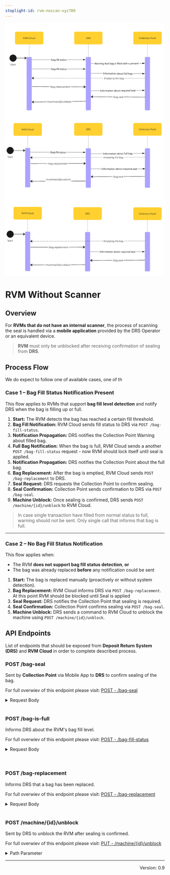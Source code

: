 ```yaml
---
stoplight-id: rvm-noscan-xyz789
---
```


![RVMWithoutScanner.png](../../assets/images/RVMNoScanner.png)

# RVM Without Scanner

## Overview

For **RVMs that do not have an internal scanner**, the process of scanning the seal is handled via a **mobile application** provided by the DRS Operator or an equivalent device.

> **RVM** must only be unblocked after receiving confirmation of sealing from **DRS**.

## Process Flow

We do expect to follow one of available cases, one of th

### Case 1 – Bag Fill Status Notification Present

This flow applies to RVMs that support **bag fill level detection** and notify DRS when the bag is filling up or full.

1. **Start:** The RVM detects the bag has reached a certain fill threshold.
2. **Bag Fill Notification:** RVM Cloud sends fill status to DRS via `POST /bag-fill-status`. 
3. **Notification Propagation:** DRS notifies the Collection Point Warning about filled bag.
4. **Full Bag Notification:** When the bag is full, RVM Cloud sends a another `POST /bag-fill-status` request - now RVM should lock itself until seal is applied.
5. **Notification Propagation:** DRS notifies the Collection Point about the full bag.
6. **Bag Replacement:** After the bag is emptied, RVM Cloud sends `POST /bag-replacement` to DRS.
7. **Seal Request:** DRS requests the Collection Point to confirm sealing.
8. **Seal Confirmation:** Collection Point sends confirmation to DRS via `POST /bag-seal`.
9. **Machine Unblock:** Once sealing is confirmed, DRS sends `POST /machine/{id}/unblock` to RVM Cloud.

> In case single transaction have filled from normal status to full, warning should not be sent. Only single call that informs that bag is full.

---

### Case 2 – No Bag Fill Status Notification

This flow applies when:

- The RVM **does not support bag fill status detection**, **or**
- The bag was already replaced **before** any notification could be sent

1. **Start:** The bag is replaced manually (proactively or without system detection).
2. **Bag Replacement:** RVM Cloud informs DRS via `POST /bag-replacement`. At this point RVM should be blocked until Seal is applied
3. **Seal Request:** DRS notifies the Collection Point that sealing is required.
4. **Seal Confirmation:** Collection Point confirms sealing via `POST /bag-seal`.
5. **Machine Unblock:** DRS sends a command to RVM Cloud to unblock the machine using `POST /machine/{id}/unblock`.



## API Endpoints

List of endpoints that should be exposed from **Deposit Return System (DRS)** and **RVM Cloud** in order to complete described process.

<!--
type: tab
title: DRS
-->

### POST /bag-seal

Sent by **Collection Point** via Mobile App to **DRS** to confirm sealing of the bag.

For full overwiev of this endpoint please visit: [POST - /bag-seal](https://kaucja.stoplight.io/docs/rvm-api/lqz2mv777xppe-call-performed-when-bag-seal-is-performed)

<details>

<summary>Request Body</summary>

```yaml jsonSchema
  $ref: '../../drs-openapi.yaml#/components/schemas/BagSeal'
```

</details>
<br>

### POST /bag-is-full

Informs DRS about the RVM's bag fill level. 

For full overwiev of this endpoint please visit: [POST - /bag-fill-status](https://kaucja.stoplight.io/docs/rvm-api/bd2d38b8c5dc3-notify-about-bag-fill-level)

<details>

<summary>Request Body</summary>

```yaml jsonSchema
  $ref: '../../drs-openapi.yaml#/components/schemas/BagFillStatus'
```

</details>
<br>

<br>

### POST /bag-replacement

Informs DRS that a bag has been replaced.

For full overwiev of this endpoint please visit: [POST - /bag-replacement](https://kaucja.stoplight.io/docs/rvm-api/3r55dg8tllqbx-trigger-an-replacement-action-for-rvm)

<details>

<summary>Request Body</summary>

```yaml jsonSchema
  $ref: '../../drs-openapi.yaml#/components/schemas/BagReplacement'
```

</details>
<br>

<!--
type: tab
title: RVM
-->

### POST /machine/{id}/unblock

Sent by DRS to unblock the RVM after sealing is confirmed.

For full overwiev of this endpoint please visit: [PUT - /machine/{id}/unblock](https://kaucja.stoplight.io/docs/rvm-api/qodfbkmaqt7j5-unblock-rvm-to-working-state)

<details>
<summary>Path Parameter</summary>

```yaml
id:
  type: string
  description: Unique identifier of the machine.
```

</details>

<!-- type: tab-end -->

---
<div style="text-align: right"> Version: 0.9</div>

